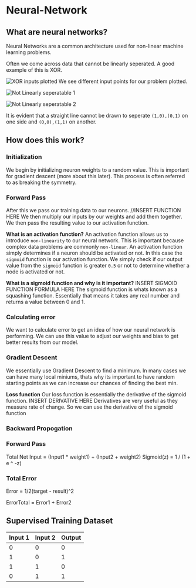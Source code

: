 # Neural-Network

## What are neural networks?
Neural Networks are a common architecture used for non-linear machine learning problems.


Often we come across data that cannot be linearly seperated. A good example of this is XOR.

![XOR inputs plotted](/images/xorPlot.png.png)
We see different input points for our problem plotted. 

![Not Linearly seperatable 1](/images/notL1.png.png.png)

![Not Linearly seperatable 2](/images/notL2.png.png.png)

It is evident that a straight line cannot be drawn to seperate `(1,0),(0,1)` on one side and `(0,0),(1,1)` on another.

## How does this work?

### Initialization
We begin by initializing neuron weights to a random value. This is important for gradient descent (more about this later). This process is often referred to as breaking the symmetry.

### Forward Pass
After this we pass our training data to our neurons.
//INSERT FUNCTION HERE
We then multiply our inputs by our weights and add them together. We then pass the resulting value to our activation function.

**What is an activation function?**
An activation function allows us to introduce `non-linearity` to our neural network. This is important because complex data problems are commonly `non-linear`.
An activation function simply determines if a neuron should be activated or not. In this case the `sigmoid` function is our activation function. We simply check if our output value from the `sigmoid` function is greater `0.5` or not to determine whether a node is activated or not.

**What is a sigmoid function and why is it important?**
INSERT SIGMOID FUNCTION FORMULA HERE
The sigmoid function is whats known as a squashing function. Essentially that means it takes any real number and returns a value between 0 and 1.

### Calculating error
We want to calculate error to get an idea of how our neural network is performing. We can use this value to adjust our weights and bias to get better results from our model.

### Gradient Descent
We essentially use Gradient Descent to find a minimum. In many cases we can have many local miniums, thats why its important to have random starting points as we can increase our chances of finding the best min.



**Loss function**
Our loss function is essentially the derivative of the sigmoid function.
INSERT DERIVATIVE HERE
Derivatives are very useful as they measure rate of change. So we can use the derivative of the sigmoid function

### Backward Propogation 


### Forward Pass

Total Net Input = (Input1 \* weight1) + (Input2 + weight2)
Sigmoid(z) = 1 / (1 + e ^ -z)

### Total Error

Error = 1/2(target - result)^2

ErrorTotal = Error1 + Error2

## Supervised Training Dataset

| Input 1 | Input 2 | Output |
| ------- | ------- | ------ |
| 0       | 0       | 0      |
| 1       | 0       | 1      |
| 1       | 1       | 0      |
| 0       | 1       | 1      |


